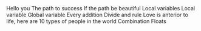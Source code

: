 <o>
Hello you
The path to success
If the path be beautiful
Local variables
Local variable
Global variable
Every addition
Divide and rule
Love is anterior to life,
here are 10 types of people in the world
Combination
 Floats
